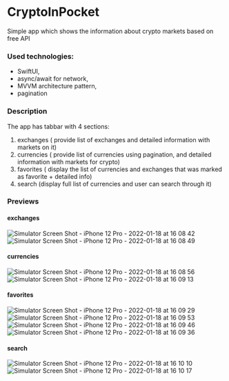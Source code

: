 # CryptoInPocket

Simple app which shows the information about crypto markets based on free API

### Used technologies:
 - SwiftUI, 
 - async/await for network, 
 - MVVM architecture pattern,
 - pagination

### Description

The app has tabbar with 4 sections:

1. exchanges ( provide list of exchanges and detailed information with markets on it)
2. currencies ( provide list of currencies using pagination, and detailed information with markets for crypto)
3. favorites ( display the list of currencies and exchanges that was marked as favorite + detailed info)
4. search (display full list of currencies and user can search through it)

### Previews
#### exchanges 

![Simulator Screen Shot - iPhone 12 Pro - 2022-01-18 at 16 08 42](https://user-images.githubusercontent.com/32869814/149935664-05cd99b3-4b23-43af-b3fd-2d92fbaea4b0.png)
 ![Simulator Screen Shot - iPhone 12 Pro - 2022-01-18 at 16 08 49](https://user-images.githubusercontent.com/32869814/149935661-10605711-5602-457a-aa63-3e9a3072c6b7.png)

####  currencies
![Simulator Screen Shot - iPhone 12 Pro - 2022-01-18 at 16 08 56](https://user-images.githubusercontent.com/32869814/149935655-01ce5f34-70bf-4271-8e0f-6ef14560220d.png)
![Simulator Screen Shot - iPhone 12 Pro - 2022-01-18 at 16 09 13](https://user-images.githubusercontent.com/32869814/149935652-6117c0c9-2c86-4131-b8be-89364638ccb3.png)



#### favorites 
![Simulator Screen Shot - iPhone 12 Pro - 2022-01-18 at 16 09 29](https://user-images.githubusercontent.com/32869814/149935651-4215c939-53c9-4236-868a-a99f84ba2251.png)
![Simulator Screen Shot - iPhone 12 Pro - 2022-01-18 at 16 09 53](https://user-images.githubusercontent.com/32869814/149935636-aeb09520-5966-4e20-a937-4aeb75ffb1a3.png)
![Simulator Screen Shot - iPhone 12 Pro - 2022-01-18 at 16 09 46](https://user-images.githubusercontent.com/32869814/149935641-937386d1-6d8d-4912-b2b5-261ece8e0e51.png)
![Simulator Screen Shot - iPhone 12 Pro - 2022-01-18 at 16 09 36](https://user-images.githubusercontent.com/32869814/149935648-1e53cd71-f906-4a89-9060-de09cf147783.png)


#### search 
![Simulator Screen Shot - iPhone 12 Pro - 2022-01-18 at 16 10 10](https://user-images.githubusercontent.com/32869814/149935626-5fcb2a67-2974-4cc1-beb8-649f5c5120dc.png)
![Simulator Screen Shot - iPhone 12 Pro - 2022-01-18 at 16 10 17](https://user-images.githubusercontent.com/32869814/150060876-73265886-fed4-4796-b90f-43ee54539970.png)



